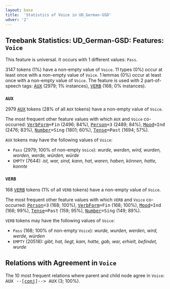 ```yaml
---
layout: base
title:  'Statistics of Voice in UD_German-GSD'
udver: '2'
---
```


## Treebank Statistics: UD_German-GSD: Features: `Voice`

This feature is universal.
It occurs with 1 different values: `Pass`.

3147 tokens (1%) have a non-empty value of `Voice`.
11 types (0%) occur at least once with a non-empty value of `Voice`.
1 lemmas (0%) occur at least once with a non-empty value of `Voice`.
The feature is used with 2 part-of-speech tags: <tt><a href="de_gsd-pos-AUX.html">AUX</a></tt> (2979; 1% instances), <tt><a href="de_gsd-pos-VERB.html">VERB</a></tt> (168; 0% instances).

### `AUX`

2979 <tt><a href="de_gsd-pos-AUX.html">AUX</a></tt> tokens (28% of all `AUX` tokens) have a non-empty value of `Voice`.

The most frequent other feature values with which `AUX` and `Voice` co-occurred: <tt><a href="de_gsd-feat-VerbForm.html">VerbForm</a></tt><tt>=Fin</tt> (2496; 84%), <tt><a href="de_gsd-feat-Person.html">Person</a></tt><tt>=3</tt> (2489; 84%), <tt><a href="de_gsd-feat-Mood.html">Mood</a></tt><tt>=Ind</tt> (2476; 83%), <tt><a href="de_gsd-feat-Number.html">Number</a></tt><tt>=Sing</tt> (1801; 60%), <tt><a href="de_gsd-feat-Tense.html">Tense</a></tt><tt>=Past</tt> (1694; 57%).

`AUX` tokens may have the following values of `Voice`:

* `Pass` (2979; 100% of non-empty `Voice`): <em>wurde, werden, wird, wurden, worden, werde, würden, würde</em>
* `EMPTY` (7644): <em>ist, war, sind, kann, hat, waren, haben, können, hatte, konnte</em>

### `VERB`

168 <tt><a href="de_gsd-pos-VERB.html">VERB</a></tt> tokens (1% of all `VERB` tokens) have a non-empty value of `Voice`.

The most frequent other feature values with which `VERB` and `Voice` co-occurred: <tt><a href="de_gsd-feat-Person.html">Person</a></tt><tt>=3</tt> (168; 100%), <tt><a href="de_gsd-feat-VerbForm.html">VerbForm</a></tt><tt>=Fin</tt> (168; 100%), <tt><a href="de_gsd-feat-Mood.html">Mood</a></tt><tt>=Ind</tt> (166; 99%), <tt><a href="de_gsd-feat-Tense.html">Tense</a></tt><tt>=Past</tt> (159; 95%), <tt><a href="de_gsd-feat-Number.html">Number</a></tt><tt>=Sing</tt> (149; 89%).

`VERB` tokens may have the following values of `Voice`:

* `Pass` (168; 100% of non-empty `Voice`): <em>wurde, wurden, werden, wird, werde, würden</em>
* `EMPTY` (20518): <em>gibt, hat, liegt, kam, hatte, gab, war, erhielt, befindet, wurde</em>

## Relations with Agreement in `Voice`

The 10 most frequent relations where parent and child node agree in `Voice`:
<tt>AUX --[<tt><a href="de_gsd-dep-conj.html">conj</a></tt>]--> AUX</tt> (3; 100%).

